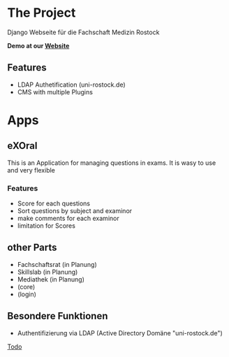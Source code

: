 # The Project
Django Webseite für die Fachschaft Medizin Rostock


__Demo at our [Website](https://fachschaft.med.uni-rostock.de)__

## Features
* LDAP Authetification (uni-rostock.de)
* CMS with multiple Plugins


# Apps
## eXOral
This is an Application for managing questions in exams. It is wasy to use and
very flexible

### Features
* Score for each questions
* Sort questions by subject and examinor
* make comments for each examinor
* limitation for Scores

## other Parts
* Fachschaftsrat (in Planung)
* Skillslab (in Planung)
* Mediathek (in Planung)
* (core)
* (login)

## Besondere Funktionen
* Authentifizierung via LDAP (Active Directory Domäne "uni-rostock.de")

[Todo](/todo.md)
